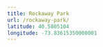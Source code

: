```yaml
---
title: Rockaway Park
url: /rockaway-park/
latitude: 40.5805104
longitude: -73.83615350000001
---
```

